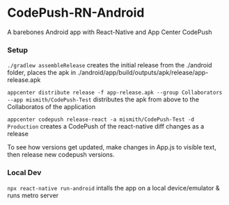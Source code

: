 # CodePush-RN-Android
A barebones Android app with React-Native and App Center CodePush

### Setup

`./gradlew assembleRelease` creates the initial release from the ./android folder, places the apk in ./android/app/build/outputs/apk/release/app-release.apk

`appcenter distribute release -f app-release.apk --group Collaborators --app mismith/CodePush-Test` distributes the apk from above to the Collaboratos of the application

`appcenter codepush release-react -a mismith/CodePush-Test -d Production` creates a CodePush of the react-native diff changes as a release

To see how versions get updated, make changes in App.js to visible text, then release new codepush versions.

### Local Dev

`npx react-native run-android` intalls the app on a local device/emulator & runs metro server
